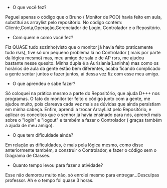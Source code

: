 

  - O que você fez?

Peguei apenas o código que o Bruno ( Monitor de POO) havia feito em aula, substitui as arraylist pelo repositório. No código contém: Cliente,Conta,Operação,Gerenciador de Login, Controlador e o Repositório.

  - Com quem e como você fez?

Fiz QUASE tudo sozinho(visto que o monitor já havia feito praticamente tudo rsrs), tive só um pequeno problema lá no Controlador ( mais por parte da lógica mesmo) mas, meu amigo de sala e de AP rsrs, me ajudou bastante nesse quesito. Minha dupla é a Aurislania(Laninha) mas como os horários de aula da gente estão bem diferentes, acaba ficando complicado a gente sentar juntos e fazer juntos, aí dessa vez fiz com esse meu amigo.

  - O que aprendeu e sabe fazer?

Só coloquei na prática mesmo a parte do Repositório, que ajuda D+++ nos programas. O fato do monitor ter feito o código junto com a gente, me ajudou muito, pois clareava cada vez mais as dúvidas que ainda persistiam em minha cabeça. Enfim, aprendi a trocar ArrayList pelo Repositório, e aplicar os conceitos que o senhor já havia ensinado para nós, aprendi mais sobre o "login" e "logout" e também a fazer o Controlador ( graças também a ajuda de meu amigo).

  - O que tem dificuldade ainda?

Em relação as dificuldades, é mais pela lógica mesmo, como disse anteriormente também, a construir o Controlador, e fazer o código sem o Diagrama de Classes.
  - Quanto tempo levou para fazer a atividade?

  Esse não demorou muito não, só enrolei mesmo para entregar...Desculpas professor.
Ah e o tempo foi quase 3 horas.
